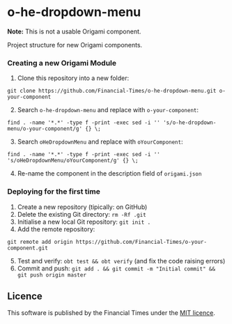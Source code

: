 # o-he-dropdown-menu

**Note:** This is not a usable Origami component.

Project structure for new Origami components.

### Creating a new Origami Module

1. Clone this repository into a new folder:

  ```
  git clone https://github.com/Financial-Times/o-he-dropdown-menu.git o-your-component
  ```
2. Search `o-he-dropdown-menu` and replace with `o-your-component`:

  ```
  find . -name '*.*' -type f -print -exec sed -i '' 's/o-he-dropdown-menu/o-your-component/g' {} \;
  ```
3. Search `oHeDropdownMenu` and replace with `oYourComponent`:

  ```
  find . -name '*.*' -type f -print -exec sed -i '' 's/oHeDropdownMenu/oYourComponent/g' {} \;
  ```
4. Re-name the component in the description field of `origami.json`

### Deploying for the first time

1. Create a new repository (tipically: on GitHub)
2. Delete the existing Git directory: `rm -Rf .git`
3. Initialise a new local Git repository: `git init .`
4. Add the remote repository:

  ```
  git remote add origin https://github.com/Financial-Times/o-your-component.git
  ```
5. Test and verify: `obt test && obt verify` (and fix the code raising errors)
6. Commit and push: `git add . && git commit -m "Initial commit" && git push origin master`

## Licence

This software is published by the Financial Times under the [MIT licence](http://opensource.org/licenses/MIT).
